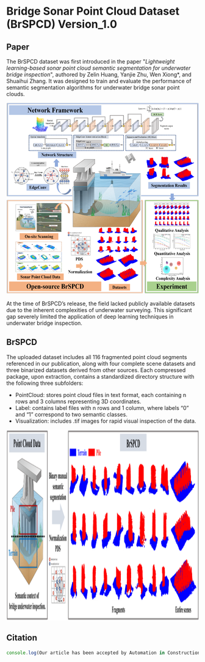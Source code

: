 # Bridge Sonar Point Cloud Dataset (BrSPCD) Version_1.0


## Paper
The BrSPCD dataset was first introduced in the paper "*Lightweight learning-based sonar point cloud semantic segmentation for underwater bridge inspection*", authored by Zelin Huang, Yanjie Zhu, Wen Xiong*, and Shuaihui Zhang. It was designed to train and evaluate the performance of semantic segmentation algorithms for underwater bridge sonar point clouds.


<p align="center"><img src="GA.png" alt="file" width="600" height="500">


At the time of BrSPCD’s release, the field lacked publicly available datasets due to the inherent complexities of underwater surveying. This significant gap severely limited the application of deep learning techniques in underwater bridge inspection.
## BrSPCD

The uploaded dataset includes all 116 fragmented point cloud segments referenced in our publication, along with four complete scene datasets and three binarized datasets derived from other sources. Each compressed package, upon extraction, contains a standardized directory structure with the following three subfolders:
- PointCloud: stores point cloud files in text format, each containing n rows and 3 columns representing 3D coordinates.
- Label: contains label files with n rows and 1 column, where labels “0” and “1” correspond to two semantic classes.
- Visualization: includes .tif images for rapid visual inspection of the data.

<p align="center"><img src="Dataset overview.png" alt="file" width="600" height="500">

## Citation
```javascript
console.log(Our article has been accepted by Automation in Construction and will be published online soon. We warmly welcome the research community to follow our work and explore the BrSPCD dataset.");
```
